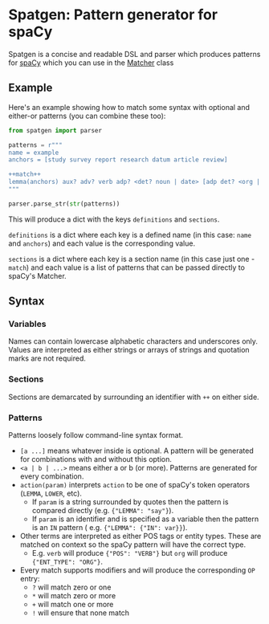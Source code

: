 # Spatgen: Pattern generator for spaCy

Spatgen is a concise and readable DSL and parser which produces patterns for [spaCy](https://github.com/explosion/spaCy)
which you can use in the [Matcher](https://spacy.io/api/matcher) class

## Example

Here's an example showing how to match some syntax with optional and either-or patterns (you can combine these too):

```python
from spatgen import parser

patterns = r"""
name = example
anchors = [study survey report research datum article review]

++match++
lemma(anchors) aux? adv? verb adp? <det? noun | date> [adp det? <org | gpe>]
"""

parser.parse_str(str(patterns))
```

This will produce a dict with the keys `definitions` and `sections`.

`definitions` is a dict where each key is a defined name (in this case: `name`
and `anchors`) and each value is the corresponding value.

`sections` is a dict where each key is a section name (in this case just one - `match`) and each value is a list of
patterns that can be passed directly to spaCy's Matcher.

## Syntax

### Variables

Names can contain lowercase alphabetic characters and underscores only. Values are interpreted as either strings or
arrays of strings and quotation marks are not required.

### Sections

Sections are demarcated by surrounding an identifier with `++` on either side.

### Patterns

Patterns loosely follow command-line syntax format.

* `[a ...]` means whatever inside is optional. A pattern will be generated for combinations with and without this
  option.
* `<a | b | ...>` means either a or b (or more). Patterns are generated for every combination.
* `action(param)` interprets `action` to be one of spaCy's token operators (`LEMMA`, `LOWER`, etc).
    * If `param` is a string surrounded by quotes then the pattern is compared directly (e.g. `{"LEMMA": "say"}`).
    * If `param` is an identifier and is specified as a variable then the pattern is an `IN` pattern (
      e.g. `{"LEMMA": {"IN": var}}`).
* Other terms are interpreted as either POS tags or entity types. These are matched on context so the spaCy pattern will
  have the correct type.
    * E.g. `verb` will produce `{"POS": "VERB"}` but `org` will produce `{"ENT_TYPE": "ORG"}`.
* Every match supports modifiers and will produce the corresponding `OP` entry:
    * `?` will match zero or one
    * `*` will match zero or more
    * `+` will match one or more
    * `!` will ensure that none match


